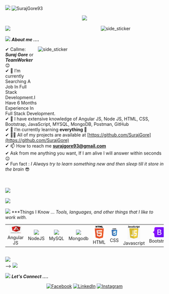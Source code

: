 <p align="left"> <img src="https://media.giphy.com/media/iY8CRBdQXODJSCERIr/giphy.gif" width="30px"> <img src="https://komarev.com/ghpvc/?username=SurajGore&label=Profile%20views&color=0e75b6&style=flat" alt="SurajGore93" /> </p>
<p align="center">
  <img src="https://github.com/thompsonemerson/thompsonemerson/raw/master/cover-thompson.png" height="200"/>
</p>
<a href="https://www.youtube.com/watch?v=dQw4w9WgXcQ"><img src="https://user-images.githubusercontent.com/73097560/115834477-dbab4500-a447-11eb-908a-139a6edaec5c.gif"></a>

<img align="right" width=200px height=200px alt="side_sticker" src="https://media.giphy.com/media/hEMF9k5UHh2U0/giphy.gif" /> 

<img src="https://media.giphy.com/media/iY8CRBdQXODJSCERIr/giphy.gif" width="30px">&nbsp;***About me ....***

<img align="right" width=200px height=200px alt="side_sticker" src="https://media.giphy.com/media/L1R1tvI9svkIWwpVYr/giphy.gif" />

✔ Callme: ***Suraj Gore*** or ***TeamWorker*** 😊 <br>
✔ 🔭 I’m currently Searching A Job In Full Stack Development.I Have 6 Months Experience In Full Stack Development.<br>
✔ 📝 I have extensive knowledge of Angular JS, Node JS, HTML, CSS, Bootstrap, JavaScript, MYSQL, MongoDB, Postman, GitHub<br> 
✔ 🌱 I’m currently learning **everything 🤣**<br>
✔ 👨‍💻 All of my projects are available at [https://github.com/SurajGore](https://github.com/SurajGore)<br>
✔ 📫 How to reach me **surajgore93@gmail.com**<br>
✔ Ask from me anything you want, If I am alive I will answer within seconds 😉<br>
✔ Fun fact : *I Always try to learn something new and then sleep till it store in the brain* 😎<br><br><br><br>
<a href="https://www.youtube.com/watch?v=dQw4w9WgXcQ"><img src="https://user-images.githubusercontent.com/73097560/115834477-dbab4500-a447-11eb-908a-139a6edaec5c.gif"></a>


<a href="https://www.youtube.com/watch?v=dQw4w9WgXcQ"><img src="https://user-images.githubusercontent.com/73097560/115834477-dbab4500-a447-11eb-908a-139a6edaec5c.gif"></a>


<img src="https://media.giphy.com/media/iY8CRBdQXODJSCERIr/giphy.gif" width="30px">&nbsp;***Things I Know ... <i>Tools, languages, and other things that I like to work with.</i>
<br>
<table>
  <tr>
<td align="center" width="96">
      <a>
        <img src="https://github.com/SurajGore/SurajGore/blob/Training-Period/angularJS.JPG" width="40"/>
      </a>
      <br>Angular JS
    </td>
<td align="center" width="96">
      <a>
        <img src="https://www.vectorlogo.zone/logos/nodejs/nodejs-icon.svg" width="40"/>
      </a>
      <br>NodeJS
    </td>
<td align="center" width="96">
      <a>
        <img src="https://www.vectorlogo.zone/logos/mysql/mysql-ar21.svg" width="40"/>
      </a>
      <br>MySQL
    </td>
 <td align="center" width="96">
      <a>
        <img src="https://upload.wikimedia.org/wikipedia/commons/thumb/2/29/Postgresql_elephant.svg/233px-Postgresql_elephant.svg.png" width="40"/>
      </a>
      <br>Mongodb
    </td>
<td align="center" width="96">
      <a>
        <img src="https://github.com/SurajGore/SurajGore/blob/Training-Period/download.png" width="40"/>
      </a>
      <br>HTML
    </td>
 <td align="center" width="96">
      <a>
        <img src="https://github.com/SurajGore/SurajGore/blob/Training-Period/CSS3.jpeg" width="40"/>
      </a>
      <br>CSS
    </td>
 <td align="center" width="96">
      <a>
        <img src="https://github.com/SurajGore/SurajGore/blob/Training-Period/JavaScript.jpeg" width="40"/>
      </a>
      <br>Javascript
    </td>
 <td align="center" width="96">
      <a>
        <img src="https://github.com/SurajGore/SurajGore/blob/Training-Period/Bootstrap_logo.svg.png" width="40"/>
      </a>
      <br>Bootstrap
    </td>
<td align="center" width="96">
      <a>
        <img src="https://github.com/SurajGore/SurajGore/blob/Training-Period/Jquery.jpg" width="40"/>
      </a>
      <br>JQuery
    </td>
  </tr>
</table>
<br>
<a href="https://www.youtube.com/watch?v=dQw4w9WgXcQ"><img src="https://user-images.githubusercontent.com/73097560/115834477-dbab4500-a447-11eb-908a-139a6edaec5c.gif"></a>
<br> -->
<a href="https://www.youtube.com/watch?v=dQw4w9WgXcQ"><img src="https://user-images.githubusercontent.com/73097560/115834477-dbab4500-a447-11eb-908a-139a6edaec5c.gif"></a>

<img src="https://media.giphy.com/media/iY8CRBdQXODJSCERIr/giphy.gif" width="30px">&nbsp;***Let's Connect ....***
<p align="center">
	<a href="https://www.facebook.com/suraj.gore.58/"><img src="https://img.icons8.com/bubbles/50/000000/facebook.png" alt="Facebook"/></a>
	<a href="https://www.linkedin.com/in/suraj-gore-405847136/"><img src="https://img.icons8.com/bubbles/50/000000/linkedin.png" alt="LinkedIn"/></a>
	<a href="https://www.instagram.com/surajgore93/?next=%2F"><img src="https://img.icons8.com/bubbles/50/000000/instagram.png" alt="Instagram"/></a>
</a> 
</p>
